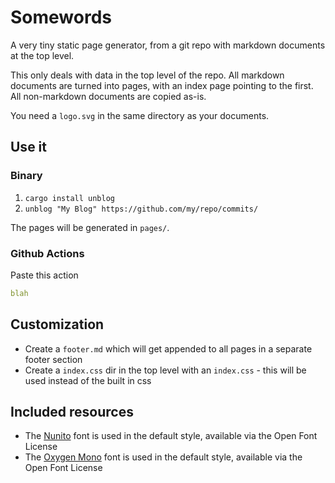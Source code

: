 # Somewords

A very tiny static page generator, from a git repo with markdown documents at the top level.

This only deals with data in the top level of the repo. All markdown documents are turned into pages, with an index page pointing to the first. All non-markdown documents are copied as-is.

You need a `logo.svg` in the same directory as your documents.

## Use it

### Binary

1. `cargo install unblog`
2. `unblog "My Blog" https://github.com/my/repo/commits/`

The pages will be generated in `pages/`.

### Github Actions

Paste this action

```yaml
blah
```

## Customization

- Create a `footer.md` which will get appended to all pages in a separate footer section
- Create a `index.css` dir in the top level with an `index.css` - this will be used instead of the built in css

## Included resources

- The [Nunito](https://github.com/googlefonts/nunito) font is used in the default style, available via the Open Font License
- The [Oxygen Mono](http://sansoxygen.com/) font is used in the default style, available via the Open Font License
